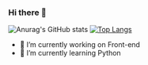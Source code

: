 ### Hi there 👋

![Anurag's GitHub stats](https://github-readme-stats.vercel.app/api?username=FelipeDevMelo&show_icons=true&theme=radical&rank_icon=github&include_all_commits=true)                                              [![Top Langs](https://github-readme-stats.vercel.app/api/top-langs/?username=FelipeDevMelo&layout=compact&theme=radical)](https://github.com/anuraghazra/github-readme-stats)



- 🔭 I’m currently working on Front-end
- 🌱 I’m currently learning Python
